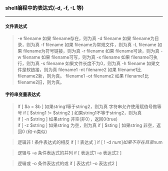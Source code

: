 ### shell编程中的表达式(-d, -f, -L 等)

***



#### 文件表达式

> -e filename 如果 filename存在，则为真
> -d filename 如果 filename为目录，则为真 
> -f filename 如果 filename为常规文件，则为真
> -L filename 如果 filename为符号链接，则为真
> -r filename 如果 filename可读，则为真 
> -w filename 如果 filename可写，则为真 
> -x filename 如果 filename可执行，则为真
> -s filename 如果文件长度不为0，则为真
> -h filename 如果文件是软链接，则为真
> filename1 -nt filename2 如果 filename1比 filename2新，则为真。
> filename1 -ot filename2 如果 filename1比 filename2旧，则为真。



#### 字符串变量表达式

> If  [ $a = $b ]         如果string1等于string2，则为真
>                 字符串允许使用赋值号做等号
> if  [ $string1 !=  $string2 ]  如果string1不等于string2，则为真    
> if  [ -n $string  ]       如果string 非空(非0），返回0(true)  
> if  [ -z $string  ]       如果string 为空，则为真
> if  [ $sting ]          如果string 非空，返回0 (和-n类似) 

>  逻辑非 !          条件表达式的相反
> if [ ! 表达式 ]
> if [ ! -d $num ]        如果不存在目录$num

>  逻辑与 –a          条件表达式的并列
> if [ 表达式1  –a  表达式2 ]

> 逻辑或 -o          条件表达式的或
> if [ 表达式1  –o 表达式2 ]